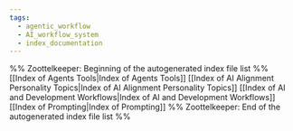 ```yaml
---
tags:
  - agentic_workflow
  - AI_workflow_system
  - index_documentation
---
```

%% Zoottelkeeper: Beginning of the autogenerated index file list  %%
 [[Index of Agents Tools|Index of Agents Tools]]
 [[Index of AI Alignment Personality Topics|Index of AI Alignment Personality Topics]]
 [[Index of AI and Development Workflows|Index of AI and Development Workflows]]
 [[Index of Prompting|Index of Prompting]]
%% Zoottelkeeper: End of the autogenerated index file list  %%
